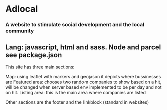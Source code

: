 # Adlocal


### A website to stimulate social development and the local community

## Lang: javascript, html and sass. Node and parcel see package.json

This site has three main sections:

Map: using leaflet with markers and geojason it depicts where bussinesses are
Featured area: chooses two random companies to show based on a hit, will be changed when server based env implemented to be per day and not on hit.
Listing area: this is the main area where companies are listed

Other sections are the footer and the linkblock (standard in websites)




